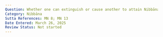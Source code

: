```yaml
---
Question: Whether one can extinguish or cause another to attain Nibbāna (parinibbāpeti) another?
Category: Nibbāna
Sutta References: MN 8; MN 13
Date Entered: March 26, 2025
Review Status: Not started
---
```

